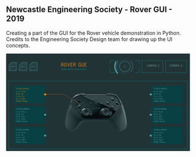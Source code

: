 ## Newcastle Engineering Society - Rover GUI - 2019

Creating a part of the GUI for the Rover vehicle demonstration in Python.<br />
Credits to the Engineering Society Design team for drawing up the UI concepts.<br />

![Screenshot](screenshot.jpg)